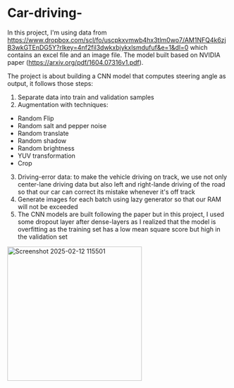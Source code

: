# Car-driving-
In this project, I'm using data from https://www.dropbox.com/scl/fo/uscpkxvmwb4hx3tlm0wo7/AM1NFQ4k6zjB3wkGTEnDG5Y?rlkey=4nf2fil3dwkxbjykxlsmdufuf&e=1&dl=0 which contains an excel file and an image file. The model built based on NVIDIA paper (https://arxiv.org/pdf/1604.07316v1.pdf).

The project is about building a CNN model that computes steering angle as output, it follows those steps:
1. Separate data into train and validation samples
2. Augmentation with techniques:
  - Random Flip
  - Random salt and pepper noise
  - Random translate
  - Random shadow
  - Random brightness
  - YUV transformation
  - Crop
3. Driving-error data: to make the vehicle driving on track, we use not only center-lane driving data but also left and right-lande driving of the road so that our car can correct its mistake whenever it's off track
4. Generate images for each batch using lazy generator so that our RAM will not be exceeded
5. The CNN models are built following the paper but in this project, I used some dropout layer after dense-layers as I realized that the model is overfitting as the training set has a low mean square score but high in the validation set
  <img width="305" alt="Screenshot 2025-02-12 115501" src="https://github.com/user-attachments/assets/96e1932a-8a3f-40db-8bdf-951b25016ad7" />

  


